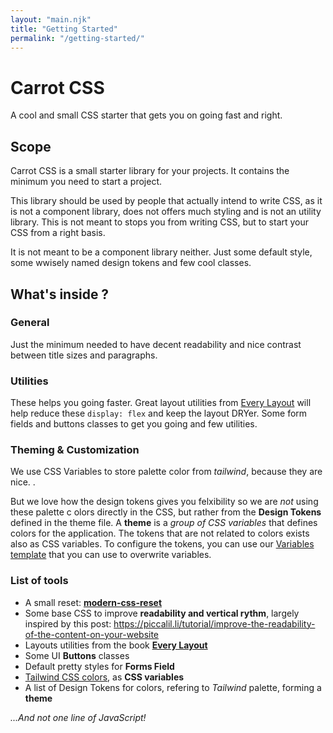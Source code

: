 ```yaml
---
layout: "main.njk"
title: "Getting Started"
permalink: "/getting-started/"
---
```


# Carrot CSS

A cool and small CSS starter that gets you on going fast and right.

## Scope

Carrot CSS is a small starter library for your projects. It contains the minimum you need to start a project.

This library should be used by people that actually intend to write CSS, as it is not a component library, does not offers much styling and is not an utility library.
This is not meant to stops you from writing CSS, but to start your CSS from a right basis.

It is not meant to be a component library neither. Just some default style, some wwisely named design tokens and few cool classes.

## What's inside ?

### General

Just the minimum needed to have decent readability and nice contrast between title sizes and paragraphs.

### Utilities

These helps you going faster. Great layout utilities from [Every Layout](https://every-layout.dev/) will help reduce these `display: flex` and keep the layout DRYer. Some form fields and buttons classes to get you going and few utilities.

### Theming & Customization

We use CSS Variables to store palette color from _tailwind_, because they are nice. .

But we love how the design tokens gives you felxibility so we are _not_ using these palette c olors directly in the CSS, but rather from the **Design Tokens** defined in the theme file.
A **theme** is a _group of CSS variables_ that defines colors for the application.
The tokens that are not related to colors exists also as CSS variables.
To configure the tokens, you can use our [Variables template](#) that you can use to overwrite variables.

### List of tools

- A small reset: **[modern-css-reset](https://github.com/hankchizljaw/modern-css-reset)**
- Some base CSS to improve **readability and vertical rythm**, largely inspired by this post: <https://piccalil.li/tutorial/improve-the-readability-of-the-content-on-your-website>
- Layouts utilities from the book **[Every Layout](https://every-layout.dev/)**
- Some UI **Buttons** classes
- Default pretty styles for **Forms Field**
- [Tailwind CSS colors](https://tailwindcss.com/docs/customizing-colors), as **CSS variables**
- A list of Design Tokens for colors, refering to _Tailwind_ palette, forming a **theme**

_...And not one line of JavaScript!_

